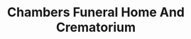 ---
title: "Chambers Funeral Home And Crematorium"
url: /riverdale/chambers-funeral-home-and-crematorium/
shop: funeral directors
---